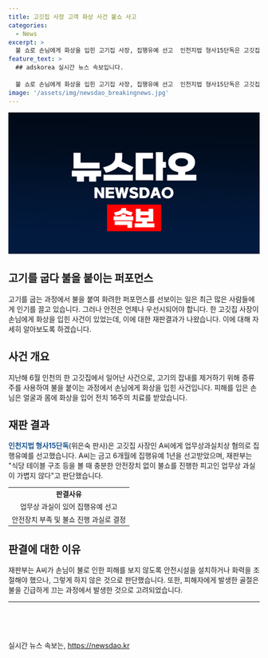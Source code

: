 ```yaml
---
title: 고깃집 사장 고객 화상 사건 불쇼 사고
categories:
  - News
excerpt: >
  불 쇼로 손님에게 화상을 입힌 고기집 사장, 집행유예 선고  인천지법 형사15단독은 고깃집 사장 A에게 금고 6개월에 집행유예 1년을 선고했다. 고기를 굽다 불을 붙이는 퍼포먼스 중에 고객에게 화상을 입힌 적이 있었는데, 재판부는 안전장치 부재 등으로 업무상 과실을 인정했지만, 손해배상 소송을 통한 보상 가능성과 피해 발생 과정을 고려하여 양형 결정을 내렸다.
feature_text: >
  ## adskorea 실시간 뉴스 속보입니다.

  불 쇼로 손님에게 화상을 입힌 고기집 사장, 집행유예 선고  인천지법 형사15단독은 고깃집 사장 A에게 금고 6개월에 집행유예 1년을 선고했다. 고기를 굽다 불을 붙이는 퍼포먼스 중에 고객에게 화상을 입힌 적이 있었는데, 재판부는 안전장치 부재 등으로 업무상 과실을 인정했지만, 손해배상 소송을 통한 보상 가능성과 피해 발생 과정을 고려하여 양형 결정을 내렸다.
image: '/assets/img/newsdao_breakingnews.jpg'
---
```


<p><img src="/assets/img/newsdao_breakingnews.jpg" alt="adskorea 속보" /></p>

<h2 data-ke-size="size26">고기를 굽다 불을 붙이는 퍼포먼스</h2>

<p data-ke-size="size16">고기를 굽는 과정에서 불을 붙여 화려한 퍼포먼스를 선보이는 일은 최근 많은 사람들에게 인기를 끌고 있습니다. 그러나 안전은 언제나 우선시되어야 합니다. 한 고깃집 사장이 손님에게 화상을 입힌 사건이 있었는데, 이에 대한 재판결과가 나왔습니다. 이에 대해 자세히 알아보도록 하겠습니다.</p>

<h2 data-ke-size="size26">사건 개요</h2>

<p data-ke-size="size16">지난해 6월 인천의 한 고깃집에서 일어난 사건으로, 고기의 잡내를 제거하기 위해 증류주를 사용하여 불을 붙이는 과정에서 손님에게 화상을 입힌 사건입니다. 피해를 입은 손님은 얼굴과 몸에 화상을 입어 전치 16주의 치료를 받았습니다.</p>

<h2 data-ke-size="size26">재판 결과</h2>

<p data-ke-size="size16"><b><span style="color: #1a5490;">인천지법 형사15단독</span></b>(위은숙 판사)은 고깃집 사장인 A씨에게 업무상과실치상 혐의로 집행유예를 선고했습니다. A씨는 금고 6개월에 집행유예 1년을 선고받았으며, 재판부는 "식당 테이블 구조 등을 볼 때 충분한 안전장치 없이 불쇼를 진행한 피고인 업무상 과실이 가볍지 않다"고 판단했습니다.</p>

<table>
    <tr>
        <td style="text-align: center; height: 17px;"><b>판결사유</b></td>
    </tr>
    <tr>
        <td style="text-align: center; height: 17px;">업무상 과실이 있어 집행유예 선고</td>
    </tr>
    <tr>
        <td style="text-align: center; height: 17px;">안전장치 부족 및 불쇼 진행 과실로 결정</td>
    </tr>
</table>

<h2 data-ke-size="size26">판결에 대한 이유</h2>

<p data-ke-size="size16">재판부는 A씨가 손님이 불로 인한 피해를 보지 않도록 안전시설을 설치하거나 화력을 조절해야 했으나, 그렇게 하지 않은 것으로 판단했습니다. 또한, 피해자에게 발생한 골절은 불을 긴급하게 끄는 과정에서 발생한 것으로 고려되었습니다.</p>

<hr>

<p data-ke-size="size16">&nbsp;</p>

<p data-ke-size="size16">&nbsp;</p>
실시간 뉴스 속보는, <a href="https://newsdao.kr" rel="dofollow">https://newsdao.kr</a>


